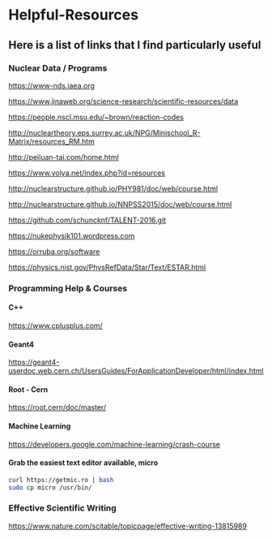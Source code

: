 # Helpful-Resources
## Here is a list of links that I find particularly useful 

### Nuclear Data / Programs
<https://www-nds.iaea.org>

<https://www.jinaweb.org/science-research/scientific-resources/data>

<https://people.nscl.msu.edu/~brown/reaction-codes>

<http://nucleartheory.eps.surrey.ac.uk/NPG/Minischool_R-Matrix/resources_RM.htm>

<http://peiluan-tai.com/home.html>

<https://www.volya.net/index.php?id=resources>

<http://nuclearstructure.github.io/PHY981/doc/web/course.html>

<http://nuclearstructure.github.io/NNPSS2015/doc/web/course.html>

<https://github.com/schuncknf/TALENT-2016.git>

<https://nukephysik101.wordpress.com>

<https://orruba.org/software>

<https://physics.nist.gov/PhysRefData/Star/Text/ESTAR.html>


### Programming Help & Courses

#### C++ 
<https://www.cplusplus.com/>

#### Geant4 
<https://geant4-userdoc.web.cern.ch/UsersGuides/ForApplicationDeveloper/html/index.html>

#### Root - Cern
<https://root.cern/doc/master/>

#### Machine Learning
<https://developers.google.com/machine-learning/crash-course>

#### Grab the easiest text editor available, micro
```bash
curl https://getmic.ro | bash
sudo cp micro /usr/bin/
```

### Effective Scientific Writing
<https://www.nature.com/scitable/topicpage/effective-writing-13815989>
